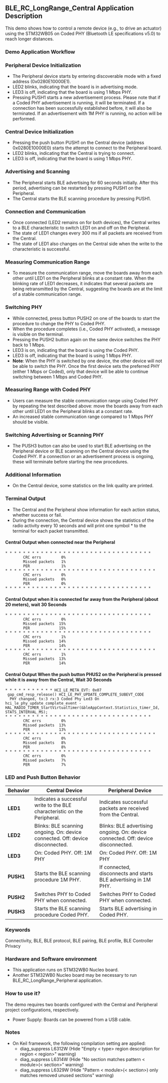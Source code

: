 ## __BLE_RC_LongRange_Central Application Description__

This demo shows how to control a remote device (e.g., to drive an actuator) using the STM32WB05 on Coded PHY (Bluetooth LE specifications v5.0) to reach longer distances.

### Demo Application Workflow

### Peripheral Device Initialization
- The Peripheral device starts by entering discoverable mode with a fixed address (0x0280E10000E1).
- LED2 blinks, indicating that the board is in advertising mode.
- LED3 is off, indicating that the board is using 1 Mbps PHY.
- Pressing PUSH1 starts a new advertisement process. Please note that if a Coded PHY advertisement is running, it will be terminated. If a connection has been successfully established before, it will also be terminated. If an advertisement with 1M PHY is running, no action will be performed.

### Central Device Initialization
- Pressing the push button PUSH1 on the Central device (address 0x0280E10000E0) starts the attempt to connect to the Peripheral board.
- LED2 blinks, indicating that the Central is trying to connect.
- LED3 is off, indicating that the board is using 1 Mbps PHY.

### Advertising and Scanning
- The Peripheral starts BLE advertising for 60 seconds initially. After this period, advertising can be restarted by pressing PUSH1 on the Peripheral.
- The Central starts the BLE scanning procedure by pressing PUSH1.

### Connection and Communication
- Once connected (LED2 remains on for both devices), the Central writes to a BLE characteristic to switch LED1 on and off on the Peripheral.
- The state of LED1 changes every 300 ms if all packets are received from the Central.
- The state of LED1 also changes on the Central side when the write to the characteristic is successful.

### Measuring Communication Range
- To measure the communication range, move the boards away from each other until LED1 on the Peripheral blinks at a constant rate. When the blinking rate of LED1 decreases, it indicates that several packets are being retransmitted by the Central, suggesting the boards are at the limit of a stable communication range.

### Switching PHY
- While connected, press button PUSH2 on one of the boards to start the procedure to change the PHY to Coded PHY.
- When the procedure completes (i.e., Coded PHY activated), a message is visible on the terminal.
- Pressing the PUSH2 button again on the same device switches the PHY back to 1 Mbps.
- LED3 is on, indicating that the board is using the Coded PHY.
- LED3 is off, indicating that the board is using 1 Mbps PHY.
- **Note**: When the PHY is switched by one device, the other device will not be able to switch the PHY. Once the first device sets the preferred PHY (either 1 Mbps or Coded), only that device will be able to continue switching between 1 Mbps and Coded PHY.

### Measuring Range with Coded PHY
- Users can measure the stable communication range using Coded PHY by repeating the test described above: move the boards away from each other until LED1 on the Peripheral blinks at a constant rate.
- An increased stable communication range compared to 1 Mbps PHY should be visible.

### Switching Advertising or Scanning PHY
- The PUSH3 button can also be used to start BLE advertising on the Peripheral device or BLE scanning on the Central device using the Coded PHY. If a connection or an advertisement process is ongoing, these will terminate before starting the new procedures.

### Additional Information
- On the Central device, some statistics on the link quality are printed.

### Terminal Output
- The Central and the Peripheral show information for each action status, whether success or fail.
- During the connection, the Central device shows the statistics of the radio activity every 10 seconds and will print one symbol * to the terminal for each packet transmitted.

#### Central Output when connected near the Peripheral

```
* * * * * * * * * * * * * * * * * * * * * * * * * * * * * * * * *
        CRC errs         0%
        Missed packets   1%
        PER              1%
* * * * * * * * * * * * * * * * * * * * * * * * * * * * * * * * * *
        CRC errs         0%
        Missed packets   0%
        PER              0%
* * * * * * * * * * * * * * * * * * * * * * * * * * * * * * * * *
```

#### Central Output when it is connected far away from the Peripheral (about 20 meters), wait 30 Seconds

```
* * * * * * * * * * * * * * * * * * * * * * * * * * * * * * * * *
        CRC errs         0%
        Missed packets  15%
        PER             15%
* * * * * * * * * * * * * * * * * * * * * * * * * * * * * * * * *
        CRC errs         1%
        Missed packets  14%
        PER             14%
* * * * * * * * * * * * * * * * * * * * * * * * * * * * * * * * * *
        CRC errs         1%
        Missed packets  13%
        PER             14%
```

#### Central Output When the push button PHUS2 on the Peripheral is pressed while it is away from the Central, Wait 30 Seconds

```
* * * * * * * * * * * HCI_LE_META_EVT: 0x07
 gap_cmd_resp_release() HCI_LE_PHY_UPDATE_COMPLETE_SUBEVT_CODE
  PHY changed, tx:3 rx:3 Coded Phy Led3 On
hci_le_phy_update_complete_event - HAL_RADIO_TIMER_StartVirtualTimer(&bleAppContext.Statistics_timer_Id, STATS_INTERVAL_MS);
* * * * * * * * * * * * * * * * * * * * * * * * * * * * * * * * *
        CRC errs         0%
        Missed packets  13%
        PER             13%
* * * * * * * * * * * * * * * * * * * * * * * * * * * * * * * * * *
        CRC errs         0%
        Missed packets   8%
        PER              8%
* * * * * * * * * * * * * * * * * * * * * * * * * * * * * * * * *
        CRC errs         0%
        Missed packets   7%
        PER              7%
```

### LED and Push Button Behavior

| Behavior   | Central Device | Peripheral Device |
|------------|----------------|-------------------|
| **LED1**   | Indicates a successful write to the BLE characteristic on the Peripheral. | Indicates successful packets are received from the Central. |
| **LED2**   | Blinks: BLE scanning ongoing. On: device connected. Off: device disconnected. | Blinks: BLE advertising ongoing. On: device connected. Off: device disconnected. |
| **LED3**   | On: Coded PHY. Off: 1M PHY | On: Coded PHY. Off: 1M PHY |
| **PUSH1**  | Starts the BLE scanning procedure 1M PHY. | If connected, disconnects and starts BLE advertising in 1M PHY. |
| **PUSH2**  | Switches PHY to Coded PHY when connected. | Switches PHY to Coded PHY when connected. |
| **PUSH3**  | Starts the BLE scanning procedure Coded PHY. | Starts BLE advertising in Coded PHY. |



### __Keywords__

Connectivity, BLE, BLE protocol, BLE pairing, BLE profile, BLE Controller Privacy

### __Hardware and Software environment__

  - This application runs on STM32WB0 Nucleo board.
  - Another STM32WB0 Nucleo board may be necessary to run BLE_RC_LongRange_Peripheral application.
    
### __How to use it?__

The demo requires two boards configured with the Central and Peripheral project configurations, respectively.

  - Power Supply: Boards can be powered from a USB cable.

### __Notes__
                                            
 - On Keil framework, the following compilation setting are applied:
   - diag_suppress L6312W          (Hide "Empty < type> region description for region < region>" warning)
   - diag_suppress L6314W          (Hide "No section matches pattern < module>(< section>" warning)
   - diag_suppress L6329W          (Hide "Pattern < module>(< section>) only matches removed unused sections" warning)
